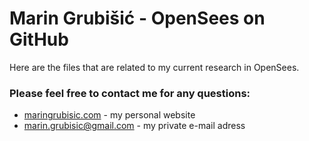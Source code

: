 # Marin Grubišić - OpenSees on GitHub

Here are the files that are related to my current research in OpenSees. 

### Please feel free to contact me for any questions:

 * [maringrubisic.com](http://maringrubisic.com/) - my personal website
 * [marin.grubisic@gmail.com](mailto:marin.grubisic@gmail.com) - my private e-mail adress
